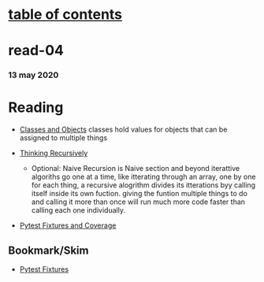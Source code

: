# [table of contents](https://h-griffin.github.io/reading-notes-401/)
# read-04
### 13 may 2020

# Reading
- [Classes and Objects](https://www.learnpython.org/en/Classes_and_Objects)
classes hold values for objects that can be assigned to multiple things

- [Thinking Recursively](https://realpython.com/python-thinking-recursively/)
  - Optional: Naive Recursion is Naive section and beyond
iterattive algoriths go one at a time, like itterating through an array, one by one for each thing, a recursive alogrithm divides its itterations byy calling itself inside its own fuction. giving the funtion multiple things to do and calling it more than once will run much more code faster than calling each one individually.

- [Pytest Fixtures and Coverage](https://www.linuxjournal.com/content/python-testing-pytest-fixtures-and-coverage)

## Bookmark/Skim
- [Pytest Fixtures](https://docs.pytest.org/en/latest/fixture.html)
